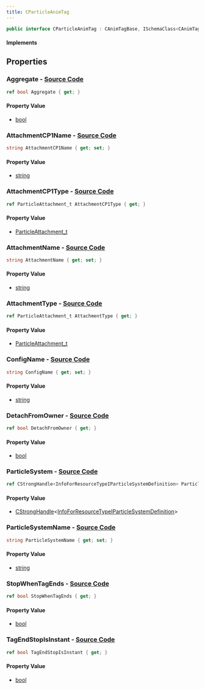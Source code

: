 ```yaml
---
title: CParticleAnimTag
---
```


```csharp
public interface CParticleAnimTag : CAnimTagBase, ISchemaClass<CAnimTagBase>, ISchemaClass<CParticleAnimTag>, ISchemaField, ISchemaClass, INativeHandle
```

#### Implements

## Properties

### **Aggregate** - [Source Code](https://github.com/swiftly-solution/swiftlys2/blob/main/managed/src/SwiftlyS2.Generated/Schemas/Interfaces/CParticleAnimTag.cs#L24)

```csharp
ref bool Aggregate { get; }
```

#### Property Value

- [bool](https://learn.microsoft.com/dotnet/api/system.boolean)

### **AttachmentCP1Name** - [Source Code](https://github.com/swiftly-solution/swiftlys2/blob/main/managed/src/SwiftlyS2.Generated/Schemas/Interfaces/CParticleAnimTag.cs#L34)

```csharp
string AttachmentCP1Name { get; set; }
```

#### Property Value

- [string](https://learn.microsoft.com/dotnet/api/system.string)

### **AttachmentCP1Type** - [Source Code](https://github.com/swiftly-solution/swiftlys2/blob/main/managed/src/SwiftlyS2.Generated/Schemas/Interfaces/CParticleAnimTag.cs#L36)

```csharp
ref ParticleAttachment_t AttachmentCP1Type { get; }
```

#### Property Value

- [ParticleAttachment_t](/docs/api/shared/schemadefinitions/particleattachment_t)

### **AttachmentName** - [Source Code](https://github.com/swiftly-solution/swiftlys2/blob/main/managed/src/SwiftlyS2.Generated/Schemas/Interfaces/CParticleAnimTag.cs#L30)

```csharp
string AttachmentName { get; set; }
```

#### Property Value

- [string](https://learn.microsoft.com/dotnet/api/system.string)

### **AttachmentType** - [Source Code](https://github.com/swiftly-solution/swiftlys2/blob/main/managed/src/SwiftlyS2.Generated/Schemas/Interfaces/CParticleAnimTag.cs#L32)

```csharp
ref ParticleAttachment_t AttachmentType { get; }
```

#### Property Value

- [ParticleAttachment_t](/docs/api/shared/schemadefinitions/particleattachment_t)

### **ConfigName** - [Source Code](https://github.com/swiftly-solution/swiftlys2/blob/main/managed/src/SwiftlyS2.Generated/Schemas/Interfaces/CParticleAnimTag.cs#L20)

```csharp
string ConfigName { get; set; }
```

#### Property Value

- [string](https://learn.microsoft.com/dotnet/api/system.string)

### **DetachFromOwner** - [Source Code](https://github.com/swiftly-solution/swiftlys2/blob/main/managed/src/SwiftlyS2.Generated/Schemas/Interfaces/CParticleAnimTag.cs#L22)

```csharp
ref bool DetachFromOwner { get; }
```

#### Property Value

- [bool](https://learn.microsoft.com/dotnet/api/system.boolean)

### **ParticleSystem** - [Source Code](https://github.com/swiftly-solution/swiftlys2/blob/main/managed/src/SwiftlyS2.Generated/Schemas/Interfaces/CParticleAnimTag.cs#L16)

```csharp
ref CStrongHandle<InfoForResourceTypeIParticleSystemDefinition> ParticleSystem { get; }
```

#### Property Value

- [CStrongHandle](/docs/api/shared/natives/cstronghandle-1)<[InfoForResourceTypeIParticleSystemDefinition](/docs/api/shared/schemadefinitions/infoforresourcetypeiparticlesystemdefinition)>

### **ParticleSystemName** - [Source Code](https://github.com/swiftly-solution/swiftlys2/blob/main/managed/src/SwiftlyS2.Generated/Schemas/Interfaces/CParticleAnimTag.cs#L18)

```csharp
string ParticleSystemName { get; set; }
```

#### Property Value

- [string](https://learn.microsoft.com/dotnet/api/system.string)

### **StopWhenTagEnds** - [Source Code](https://github.com/swiftly-solution/swiftlys2/blob/main/managed/src/SwiftlyS2.Generated/Schemas/Interfaces/CParticleAnimTag.cs#L26)

```csharp
ref bool StopWhenTagEnds { get; }
```

#### Property Value

- [bool](https://learn.microsoft.com/dotnet/api/system.boolean)

### **TagEndStopIsInstant** - [Source Code](https://github.com/swiftly-solution/swiftlys2/blob/main/managed/src/SwiftlyS2.Generated/Schemas/Interfaces/CParticleAnimTag.cs#L28)

```csharp
ref bool TagEndStopIsInstant { get; }
```

#### Property Value

- [bool](https://learn.microsoft.com/dotnet/api/system.boolean)

